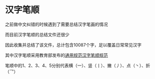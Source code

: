 # 汉字笔顺
之前做中文纠错的时候遇到了需要总结汉字笔画的情况

而目前汉字笔顺的总结文件还很少

因此收集并总结了该文件，总计包含10087个字，足以覆盖日常常见汉字

其中汉字笔顺采用教育部发布的[通用规范汉字笔顺规范](http://www.moe.gov.cn/jyb_sjzl/ziliao/A19/202103/t20210318_520473.html)

笔顺中的1、2、3、4、5分别代表横（一）、竖（丨）、撇（丿）、点（丶）、折（乛）

